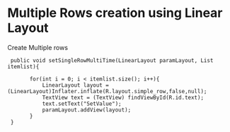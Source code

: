 # Multiple Rows creation using Linear Layout
Create Multiple rows

 ```       
  public void setSingleRowMultiTime(LinearLayout paramLayout, List itemlist){

	    for(int i = 0; i < itemlist.size(); i++){
		    LinearLayout layout = (LinearLayout)Inflater.inflate(R.layout.simple_row,false,null);
		    TextView text = (TextView) findViewById(R.id.text);
		    text.setText("SetValue");
		    paramLayout.addView(layout);
	    }
  }
  
 ```